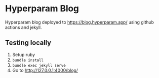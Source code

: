 # Hyperparam Blog

Hyperparam blog deployed to https://blog.hyperparam.app/ using github actions and jekyll.

## Testing locally

1. Setup ruby
2. `bundle install`
3. `bundle exec jekyll serve`
4. Go to http://127.0.0.1:4000/blog/
